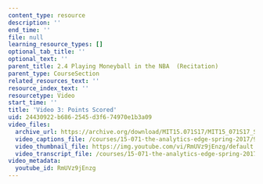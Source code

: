 ```yaml
---
content_type: resource
description: ''
end_time: ''
file: null
learning_resource_types: []
optional_tab_title: ''
optional_text: ''
parent_title: 2.4 Playing Moneyball in the NBA  (Recitation)
parent_type: CourseSection
related_resources_text: ''
resource_index_text: ''
resourcetype: Video
start_time: ''
title: 'Video 3: Points Scored'
uid: 24430922-b686-2545-d3f6-74970e1b3a09
video_files:
  archive_url: https://archive.org/download/MIT15.071S17/MIT15_071S17_Session_2.4.04_300k.mp4
  video_captions_file: /courses/15-071-the-analytics-edge-spring-2017/9c8dfb92c2055784b95c9225adda9bbf_RmUVz9jEnzg.vtt
  video_thumbnail_file: https://img.youtube.com/vi/RmUVz9jEnzg/default.jpg
  video_transcript_file: /courses/15-071-the-analytics-edge-spring-2017/d35699927ce7b5391b44a22c574bc055_RmUVz9jEnzg.pdf
video_metadata:
  youtube_id: RmUVz9jEnzg
---
```

